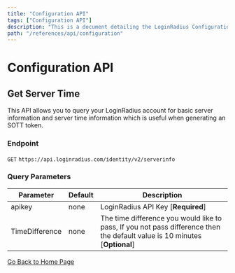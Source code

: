 ```yaml
---
title: "Configuration API"
tags: ["Configuration API"]
description: "This is a document detailing the LoginRadius Configuration APIs."
path: "/references/api/configuration"
---
```


# Configuration API

## Get Server Time

  This API allows you to query your LoginRadius account for basic server information and server time information which is useful when generating an SOTT token.

  ### Endpoint
  `GET` `https://api.loginradius.com/identity/v2/serverinfo`

  ### Query Parameters
  | Parameter    | Default | Description |
  | ------------ | ------- | -------------------------------------------------------------------------------- |
  | apikey | none | LoginRadius API Key [**Required**] |
  | TimeDifference | none | The time difference you would like to pass, If you not pass difference then the default value is 10 minutes [**Optional**] |

[Go Back to Home Page](/)
